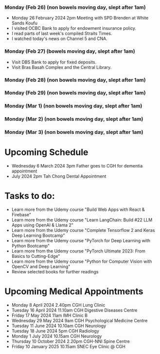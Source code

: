 ### Monday (Feb 26) (non bowels moving day, slept after 1am)
- Monday 26 February 2024 2pm Meeting with SPD Brenden at White Sands Koufu
- I visited OCBC Bank to apply for endowment insurance policy.
- I read parts of last week's compiled Straits Times.
- I watched today's news on Channel 5 and CNA.

### Monday (Feb 27) (bowels moving day, slept after 1am)
- Visit DBS Bank to apply for fixed deposits.
- Visit Bras Basah Complex and the Central Library.


### Monday (Feb 28) (non bowels moving day, slept after 1am)


### Monday (Feb 29) (non bowels moving day, slept after 1am)


### Monday (Mar 1) (non bowels moving day, slept after 1am)


### Monday (Mar 2) (non bowels moving day, slept after 1am)


### Monday (Mar 3) (non bowels moving day, slept after 1am)





# Upcoming Schedule
- Wednesday 6 March 2024 3pm Father goes to CGH for dementia appointment
- July 2024 2pm Tah Chong Dental Appointment

# Tasks to do:
- Learn more from the Udemy course "Build Web Apps with React & Firebase"
- Learn more from the Udemy course "Learn LangChain: Build #22 LLM Apps using OpenAI & Llama 2"
- Learn more from the Udemy course "Complete Tensorflow 2 and Keras Deep Learning Bootcamp"
- Learn more from the Udemy course "PyTorch for Deep Learning with Python Bootcamp"
- Learn more from the Udemy course "PyTorch Ultimate 2023: From Basics to Cutting-Edge"
- Learn more from the Udemy course "Python for Computer Vision with OpenCV and Deep Learning"
- Review selected books for further readings

# Upcoming Medical Appointments
- Monday 8 April 2024 2.40pm CGH Lung Clinic
- Tuesday 16 April 2024 11.10am CGH Digestive Diseases Centre
- Friday 17 May 2024 11am IMH Clinic B
- Wednesday 29 May 2024 9am CGH Psychological Medicine Centre
- Tuesday 11 June 2024 10.10am CGH Neurology
- Tuesday 18 June 2024 5pm CGH Radiology
- Monday 1 July 2024 10.15am CGH Neurology
- Thursday 10 October 2024 2.20pm CGH-NNI Spine Centre
- Friday 10 January 2025 10.15am SNEC Eye Clinic @ CGH
